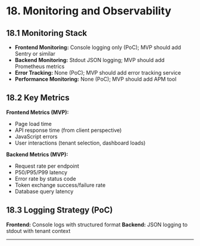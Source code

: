 # 18. Monitoring and Observability

## 18.1 Monitoring Stack

- **Frontend Monitoring:** Console logging only (PoC); MVP should add Sentry or similar
- **Backend Monitoring:** Stdout JSON logging; MVP should add Prometheus metrics
- **Error Tracking:** None (PoC); MVP should add error tracking service
- **Performance Monitoring:** None (PoC); MVP should add APM tool

## 18.2 Key Metrics

**Frontend Metrics (MVP):**
- Page load time
- API response time (from client perspective)
- JavaScript errors
- User interactions (tenant selection, dashboard loads)

**Backend Metrics (MVP):**
- Request rate per endpoint
- P50/P95/P99 latency
- Error rate by status code
- Token exchange success/failure rate
- Database query latency

## 18.3 Logging Strategy (PoC)

**Frontend:** Console logs with structured format
**Backend:** JSON logging to stdout with tenant context

---
